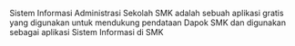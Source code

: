 Sistem Informasi Administrasi Sekolah SMK adalah sebuah aplikasi gratis yang digunakan untuk mendukung pendataan Dapok SMK dan digunakan sebagai aplikasi Sistem Informasi di SMK